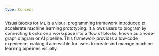 ```yaml
---
type: Concept
---
```


Visual Blocks for ML is a visual programming framework introduced to accelerate machine learning prototyping. It allows users to program by connecting blocks on a workspace into a flow of blocks, known as a node-graph diagram or AI pipeline. This framework provides a low-code experience, making it accessible for users to create and manage machine learning pipelines visually.